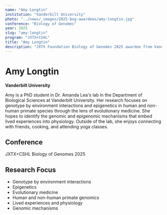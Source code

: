 ```yaml
---
name: "Amy Longtin"
institution: "Vanderbilt University"
photo: "../news/_images/2025-bog-awardees/amy-longtin.jpg"
conference: "Biology of Genomes"
year: 2025
slug: "amy-longtin"
program: "JXTX+CSHL"
title: "Amy Longtin"
description: "JXTX Foundation Biology of Genomes 2025 awardee from Vanderbilt University"
---
```


# Amy Longtin

**Vanderbilt University**

Amy is a PhD student in Dr. Amanda Lea's lab in the Department of Biological Sciences at Vanderbilt University. Her research focuses on genotype by environment interactions and epigenetics in human and non-human primate species through the lens of evolutionary medicine. She hopes to identify the genomic and epigenomic mechanisms that embed lived experiences into physiology. Outside of the lab, she enjoys connecting with friends, cooking, and attending yoga classes.

## Conference
JXTX+CSHL Biology of Genomes 2025

## Research Focus
- Genotype by environment interactions
- Epigenetics
- Evolutionary medicine
- Human and non-human primate genomics
- Lived experiences and physiology
- Genomic mechanisms